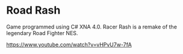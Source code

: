 Road Rash
=========

Game programmed using C# XNA 4.0. Racer Rash is a remake of the legendary Road Fighter NES.

https://www.youtube.com/watch?v=vHPvU7w-7fA


